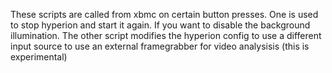 
These scripts are called from xbmc on certain button presses.
One is used to stop hyperion and start it again. If you want to disable the background illumination.
The other script modifies the hyperion config to use a different input source to use an external framegrabber for video analysisis (this is experimental)
